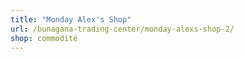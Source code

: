 ```yaml
---
title: "Monday Alex's Shop"
url: /bunagana-trading-center/monday-alexs-shop-2/
shop: commodité
---
```

